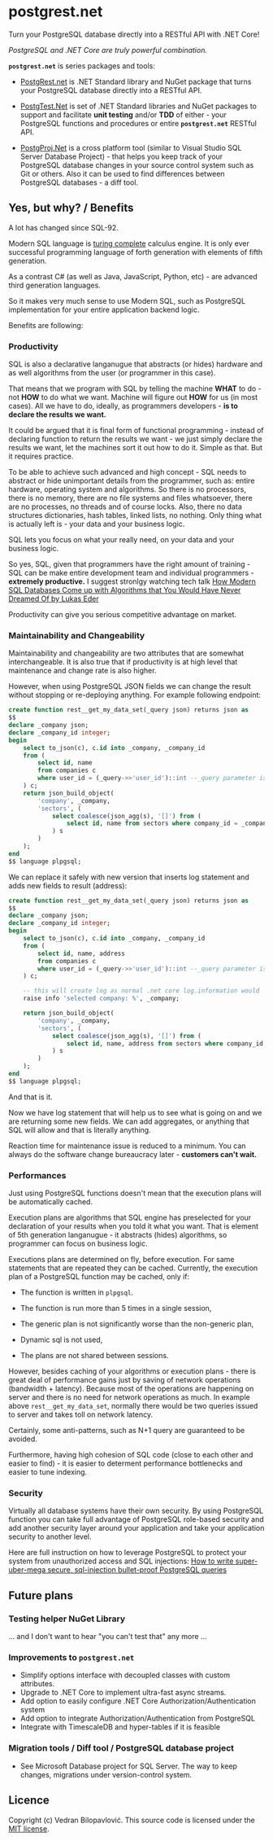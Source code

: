 ﻿# postgrest.net

Turn your PostgreSQL database directly into a RESTful API with .NET Core!

*PostgreSQL and .NET Core are truly powerful combination.*

**`postgrest.net`** is series packages and tools:

- [PostgRest.net](https://github.com/vbilopav/postgrest.net/tree/master/PostgRest.net) is .NET Standard library and NuGet package that turns your PostgreSQL database directly into a RESTful API.

- [PostgTest.Net](https://github.com/vbilopav/postgrest.net/tree/master/PostgTest.Net) is set of .NET Standard libraries and NuGet packages to support and facilitate **unit testing** and/or **TDD** of either - your PostgreSQL functions and procedures or entire **`postgrest.net`** RESTful API.

- [PostgProj.Net](https://github.com/vbilopav/postgrest.net/tree/master/TBD) is a cross platform tool (similar to Visual Studio SQL Server Database Project) - that helps you keep track of your PostgreSQL database changes in your source control system such as Git or others. Also it can be used to find differences between PostgreSQL databases - a diff tool.

## Yes, but why? / Benefits

A lot has changed since SQL-92.

Modern SQL language is [turing complete](https://en.wikipedia.org/wiki/Turing_completeness) calculus engine. It is only ever successful programming language of forth generation with elements of fifth generation.

As a contrast C# (as well as Java, JavaScript, Python, etc) - are advanced third generation languages.

So it makes very much sense to use Modern SQL, such as PostgreSQL implementation for your entire application backend logic.

Benefits are following:

### Productivity

SQL is also a declarative langanugue that abstracts (or hides) hardware and as well algorithms from the user (or programmer in this case).

That means that we program with SQL by telling the machine **WHAT** to do - not **HOW** to do what we want. Machine will figure out **HOW** for us (in most cases). All we have to do, ideally, as programmers developers - **is to declare the results we want.**

It could be argued that it is final form of functional programming - instead of declaring function to return the results we want - we just simply declare the results we want, let the machines sort it out how to do it. Simple as that. But it requires practice.

To be able to achieve such advanced and high concept - SQL needs to abstract or hide unimportant details from the programmer, such as: entire hardware, operating system and algorithms. So there is no processors, there is no memory, there are no file systems and files whatsoever, there are no processes, no threads and of course locks. Also, there no data structures dictionaries, hash tables, linked lists, no nothing. Only thing what is actually left is - your data and your business logic.

SQL lets you focus on what your really need, on your data and your business logic.

So yes, SQL, given that programmers have the right amount of training - SQL can be make entire development team and individual programmers - **extremely productive.**
I suggest stronlgy watching tech talk [How Modern SQL Databases Come up with Algorithms that You Would Have Never Dreamed Of by Lukas Eder](https://www.youtube.com/watch?v=wTPGW1PNy_Y)

Productivity can give you serious competitive advantage on market.

### Maintainability and Changeability

Maintainability and changeability are two attributes that are somewhat interchangeable.
It is also true that if productivity is at high level that maintenance and change rate is also higher.

However, when using PostgreSQL JSON fields we can change the result without stopping or re-deploying anything. 
For example following endpoint:

```sql
create function rest__get_my_data_set(_query json) returns json as
$$
declare _company json;
declare _company_id integer;
begin
	select to_json(c), c.id into _company, _company_id
	from (
		select id, name
		from companies c
		where user_id = (_query->>'user_id')::int --_query parameter is query string serialized to json
	) c;
	return json_build_object(
		'company', _company,
		'sectors', (
			select coalesce(json_agg(s), '[]') from (
				select id, name from sectors where company_id = _company_id order by company_id
			) s
		)
	);
end
$$ language plpgsql;
```

We can replace it safely with new version that inserts log statement and adds new fields to result (address):

```sql
create function rest__get_my_data_set(_query json) returns json as
$$
declare _company json;
declare _company_id integer;
begin
	select to_json(c), c.id into _company, _company_id
	from (
		select id, name, address
		from companies c
		where user_id = (_query->>'user_id')::int --_query parameter is query string serialized to json
	) c;

	-- this will create log as normal .net core log.information would
	raise info 'selected company: %', _company;

	return json_build_object(
		'company', _company,
		'sectors', (
			select coalesce(json_agg(s), '[]') from (
				select id, name, address from sectors where company_id = _company_id order by company_id
			) s
		)
	);
end
$$ language plpgsql;
```

And that is it.

Now we have log statement that will help us to see what is going on and we are returning some new fields. We can add aggregates, or anything that SQL will allow and that is literally anything.

Reaction time for maintenance issue is reduced to a minimum. You can always do the software change bureaucracy later - **customers can't wait.**

### Performances

Just using PostgreSQL functions doesn't  mean that the execution plans will be automatically cached.

Execution plans are algorithms that SQL engine has preselected for your declaration of your results when you told it what you want. That is element of 5th generation langanugue - it abstracts (hides) algorithms, so programmer can focus on business logic.

Executions plans are determined on fly, before execution. For same statements that are repeated they can be cached. Currently, the execution plan of a PostgreSQL function may be cached, only if:

- The function is written in `plpgsql`.

- The function is run more than 5 times in a single session,

- The generic plan is not significantly worse than the non-generic plan,

- Dynamic sql is not used,

- The plans are not shared between sessions.

However, besides caching of your algorithms or execution plans - there is great deal of performance gains just by saving of network operations (bandwidth + latency). Because most of the operations are happening on server and there is no need for network operations as much. In example above `rest__get_my_data_set`, normally there would be two queries issued to server and takes toll on network latency.

Certainly, some anti-patterns, such as N+1 query are guaranteed to be avoided.

Furthermore, having high cohesion of SQL code (close to each other and easier to find) - it is easier to determent performance bottlenecks and easier to tune indexing.

### Security

Virtually all database systems have their own security. By using PostgreSQL function you can take full advantage of PostgreSQL role-based security and add another security layer around your application and take your application security to another level.

Here are full instruction on how to leverage PostgreSQL to protect your system from unauthorized access and SQL injections:
[How to write super-uber-mega secure, sql-injection bullet-proof PostgreSQL queries](https://github.com/vbilopav/articles_repo/blob/master/How%20to%20write%20super-uber-mega%20secure%2C%20sql-injection%20bullet-proof%20PostgreSQL%20queries.md)

## Future plans

### Testing helper NuGet Library

... and I don't want to hear "you can't test that" any more ...

### Improvements to **`postgrest.net`**

- Simplify options interface with decoupled classes with custom attributes.
- Upgrade to .NET Core to implement ultra-fast async streams.
- Add option to easily configure .NET Core Authorization/Authentication system
- Add option to integrate Authorization/Authentication from PostgreSQL
- Integrate with TimescaleDB and hyper-tables if it is feasible

### Migration tools / Diff tool / PostgreSQL database project

- See Microsoft Database project for SQL Server. The way to keep changes, migrations under version-control system.

## Licence

Copyright (c) Vedran Bilopavlović.
This source code is licensed under the [MIT license](https://github.com/vbilopav/postgrest.net/blob/master/LICENSE).
